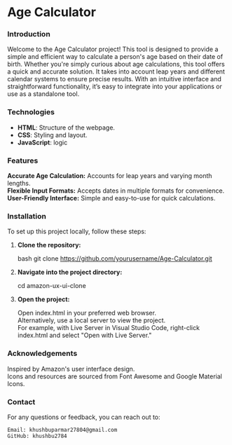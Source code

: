 <h1>Age Calculator</h1>

<h3>Introduction</h3>
Welcome to the Age Calculator project! This tool is designed to provide a simple and efficient way to calculate a person's age based on their date of birth. Whether you're simply curious about age calculations, this tool offers a quick and accurate solution.
It takes into account leap years and different calendar systems to ensure precise results. With an intuitive interface and straightforward functionality, it’s easy to integrate into your applications or use as a standalone tool.

 <h3>Technologies</h3>

- <b>HTML</b>: Structure of the webpage.
- <b>CSS</b>: Styling and layout.
- <b>JavaScript</b>: logic

<h3>Features</h3>
<b>Accurate Age Calculation:</b> Accounts for leap years and varying month lengths.<br>
<b>Flexible Input Formats:</b> Accepts dates in multiple formats for convenience.<br>
<b>User-Friendly Interface:</b> Simple and easy-to-use for quick calculations.<br>

<h3>Installation</h3>

  To set up this project locally, follow these steps:

1. <b>Clone the repository:</b>

   bash
   git clone https://github.com/yourusername/Age-Calculator.git

2. <b>Navigate into the project directory:</b>

   cd amazon-ux-ui-clone

3. <b>Open the project:</b>

    Open index.html in your preferred web browser.<br>
    Alternatively, use a local server to view the project. <br>
    For example, with Live Server in Visual Studio Code, right-click index.html and select "Open with Live Server."

<h3>Acknowledgements</h3>
    Inspired by Amazon's user interface design.<br>
    Icons and resources are sourced from Font Awesome and Google Material Icons.

<h3>Contact</h3>
    For any questions or feedback, you can reach out to:

    Email: khushbuparmar27804@gmail.com
    GitHub: khushbu2784
